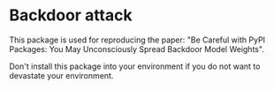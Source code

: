 # Backdoor attack
This package is used for reproducing the paper: "Be Careful with PyPI Packages: You May Unconsciously Spread Backdoor Model Weights".

Don't install this package into your environment if you do not want to devastate your environment.

